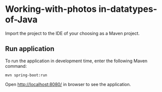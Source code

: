 # Working-with-photos in-datatypes-of-Java

Import the project to the IDE of your choosing as a Maven project.
 
## Run application

To run the application in development time, enter the following Maven command:  
```
mvn spring-boot:run
```

Open [http://localhost:8080/](http://localhost:8080/) in browser to see the application.
